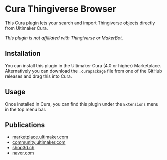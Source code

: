 # Cura Thingiverse Browser
This Cura plugin lets your search and import Thingiverse objects directly from Ultimaker Cura.

*This plugin is not affiliated with Thingiverse or MakerBot.*

## Installation
You can install this plugin in the Ultimaker Cura (4.0 or higher) Marketplace.
Alternatively you can download the `.curapackage` file from one of the GitHub releases and drag this into Cura.

## Usage
Once installed in Cura, you can find this plugin under the `Extensions` menu in the top menu bar.

## Publications
* [marketplace.ultimaker.com](https://marketplace.ultimaker.com/app/cura/plugins/ChrisTerBekeAuthor/ThingiBrowser)
* [community.ultimaker.com](https://community.ultimaker.com/topic/26910-cura-plugin-thingiverse)
* [shop3d.ch](https://www.shop3d.ch/post/_cura)
* [naver.com](http://blog.naver.com/PostView.nhn?blogId=cosmosjs&logNo=221518899235&categoryNo=0&parentCategoryNo=56)
